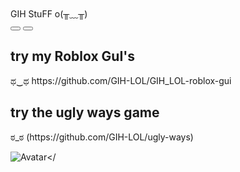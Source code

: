 <style>
body {
  background-image: url('https://cdn.discordapp.com/attachments/767055759389098034/1288723974179782697/abstract-blue-blue-background-cgi-wallpaper-preview.png?ex=66f6393a&is=66f4e7ba&hm=fa4763b120b16d0e9b1a6ac7d43f0024f33f763681edbd08f4b7fd2d2513bbbd&');
  background-repeat: no-repeat;
  background-attachment: fixed; 
  background-size: 100% 100%;
}
</style>


<div class="background">
  <div class="window glass active" style="max-width: 100%; --window-background-color: #805ba5;">
    <div class="title-bar">
      <div class="title-bar-text">GIH StuFF o(╥﹏╥)</div>
      <div class="title-bar-controls">
        <button aria-label="Minimize"></button>
        <button aria-label="Close"></button>
      </div>
    </div>
    <div class="window-body has-space">

</div>
<link rel="stylesheet" href="https://unpkg.com/7.css">
<body>
<div>
<div role="progressbar" class="marquee"></div>
<h2>try my Roblox GuI's</h2>ಥ‿ಥ
   <link>https://github.com/GIH-LOL/GIH_LOL-roblox-gui</link>
</div>
<div role="progressbar" class="marquee"></div>
<div>
<h2>try the ugly ways game</h2>ಠ_ಠ	
   (https://github.com/GIH-LOL/ugly-ways)
</div>
<div role="progressbar" class="marquee"></div>

<img src="https://cdn.discordapp.com/attachments/767055759389098034/1288712968002998282/pixil-gif-drawing.gif?ex=66f62efa&is=66f4dd7a&hm=ade4344695d653eb18f4f7333d7153859effeba6beb7fbe67f92d7aad3207e40&" alt="Avatar"></
</body>










